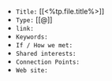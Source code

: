 -   `Title:` [[<%tp.file.title%>]]
-   `Type:` [[@]]
-   `link:` 
-   `Keywords:`
-   `If / How we met:`
-   `Shared interests:`
-   `Connection Points:`
-   `Web site:` 